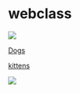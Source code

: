 # webclass
 <html>
    <body>
      <p><img src=https://static01.nyt.com/images/2016/08/10/science/10tb-dogsperm01/10tb-dogsperm01-superJumbo.jpg></p>
      <p><a href=https://www.google.com.hk/search?q=dogs&safe=strict&source=lnms&tbm=isch&sa=X&ved=0ahUKEwjKjarDqPXVAhVX72MKHed-CJoQ_AUICigB&biw=1920&bih=1033#imgrc=msLrI_PyGwGYEM:>Dogs</a>
      </p>
      <p><a href=https://www.google.com.hk/search?q=cats&safe=strict&source=lnms&tbm=isch&sa=X&ved=0ahUKEwjXwZCIrPXVAhVJ5GMKHaalDb0Q_AUICigB&biw=1920&bih=1065>kittens</a>
      <p><img src=http://www.petful.com/wp-content/uploads/2010/11/4139526046_bfa9b1935a_b.jpg>
      </p>
      </body>
    </html>
